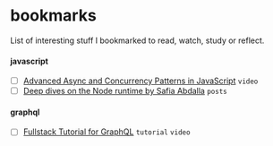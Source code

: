 # bookmarks

List of interesting stuff I bookmarked to read, watch, study or reflect.


#### javascript
- [ ] [Advanced Async and Concurrency Patterns in JavaScript](https://youtu.be/Qg1SvpIau6U) `video`
- [ ] [Deep dives on the Node runtime by Safia Abdalla](https://blog.safia.rocks/) `posts`

#### graphql
- [ ] [Fullstack Tutorial for GraphQL](https://www.howtographql.com/) `tutorial` `video`
